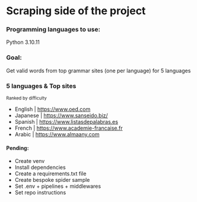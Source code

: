 # Scraping side of the project

### Programming languages to use:

Python 3.10.11

### Goal:

Get valid words from top grammar sites (one per language) for 5 languages

### 5 languages & Top sites
<sub> Ranked by difficulty </sub>

- English | https://www.oed.com
- Japanese | https://www.sanseido.biz/ <!-- /User/Dic/Index.aspx -->
- Spanish | https://www.listasdepalabras.es
- French | https://www.academie-francaise.fr
- Arabic | https://www.almaany.com


#### Pending:

 - Create venv
 - Install dependencies
 - Create a requirements.txt file
 - Create bespoke spider sample
 - Set .env + pipelines + middlewares
 - Set repo instructions
